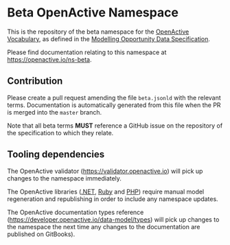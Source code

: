 # Beta OpenActive Namespace
This is the repository of the beta namespace for the [OpenActive Vocabulary](https://www.openactive.io/ns/), as defined in the [Modelling Opportunity Data Specification](https://www.openactive.io/modelling-opportunity-data/).

Please find documentation relating to this namespace at https://openactive.io/ns-beta.

## Contribution

Please create a pull request amending the file `beta.jsonld` with the relevant terms. Documentation is automatically generated from this file when the PR is merged into the `master` branch.

Note that all beta terms **MUST** reference a GitHub issue on the repository of the specification to which they relate.

## Tooling dependencies

The OpenActive validator (https://validator.openactive.io) will pick up changes to the namespace immediately.

The OpenActive libraries ([.NET](https://github.com/openactive/OpenActive.NET), [Ruby](https://github.com/openactive/models-ruby) and [PHP](https://github.com/openactive/models-php)) require manual model regeneration and republishing in order to include any namespace updates.

The OpenActive documentation types reference (https://developer.openactive.io/data-model/types) will pick up changes to the namespace the next time any changes to the documentation are published on GitBooks).
